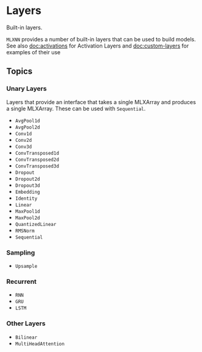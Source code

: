 # Layers

Built-in layers.

`MLXNN` provides a number of built-in layers that can be used to build models.  
See also <doc:activations> for Activation Layers and <doc:custom-layers> for examples of their use

## Topics

### Unary Layers

Layers that provide an interface that takes a single MLXArray and produces a single MLXArray.
These can be used with ``Sequential``.

- ``AvgPool1d``
- ``AvgPool2d``
- ``Conv1d``
- ``Conv2d``
- ``Conv3d``
- ``ConvTransposed1d``
- ``ConvTransposed2d``
- ``ConvTransposed3d``
- ``Dropout``
- ``Dropout2d``
- ``Dropout3d``
- ``Embedding``
- ``Identity``
- ``Linear``
- ``MaxPool1d``
- ``MaxPool2d``
- ``QuantizedLinear``
- ``RMSNorm``
- ``Sequential``

### Sampling

- ``Upsample``

### Recurrent

- ``RNN``
- ``GRU``
- ``LSTM``

### Other Layers

- ``Bilinear``
- ``MultiHeadAttention``
